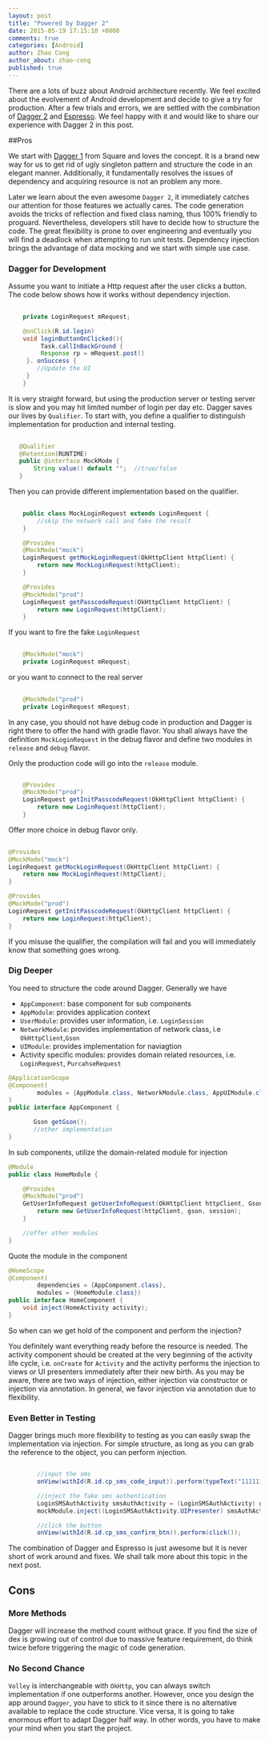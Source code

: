 ```yaml
---
layout: post
title: "Powered by Dagger 2"
date: 2015-05-19 17:15:10 +0800
comments: true
categories: [Android]
author: Zhao Cong
author_about: zhao-cong
published: true
---
```


There are a lots of buzz about Android architecture recently. We feel excited about the evolvement of Android development and decide to give a try for production. After a few trials and errors, we are settled with the combination of [Dagger 2](http://google.github.io/dagger/) and [Espresso](https://code.google.com/p/android-test-kit/wiki/Espresso). We feel happy with it and would like to share our experience with Dagger 2 in this post.

##Pros

We start with [Dagger 1](http://square.github.io/dagger/) from Square and loves the concept. It is a brand new way for us to get rid of ugly singleton pattern and structure the code in an elegant manner.  Additionally, it fundamentally resolves the issues of dependency and acquiring resource is not an problem any more. 


Later we learn about the even awesome `Dagger 2`, it immediately catches our attention for those features we actually cares. The code generation avoids the tricks of reflection and fixed class naming, thus 100% friendly to proguard. Nevertheless, developers still have to decide how to structure the code. The great flexibility is prone to over engineering and eventually you will find a deadlock when attempting to run unit tests. Dependency injection brings the advantage of data mocking and we start with simple use case. 

### Dagger for Development

Assume you want to initiate a Http request after the user clicks a button. The code below shows how it works without dependency injection. 

``` java
	    
    private LoginRequest mRequest;

    @onClick(R.id.login)
    void loginButtonOnClicked(){
     	 Task.callInBackGround {
	     Response rp = mRequest.post()
	 }. onSuccess {
	    //Update the UI
	 }
    }
```

It is very straight forward, but using the production server or testing server is slow and you may hit limited number of login per day etc. Dagger saves our lives by `Qualifier`. To start with, you define a qualifier to distinguish implementation for production and internal testing. 

```java
	
   @Qualifier
   @Retention(RUNTIME)
   public @interface MockMode {
       String value() default "";  //true/false
   }	
```

Then you can provide different implementation based on the qualifier.

```java
   
    public class MockLoginRequest extends LoginRequest {
        //skip the network call and fake the result
    }

    @Provides
    @MockMode("mock")
    LoginRequest getMockLoginRequest(OkHttpClient httpClient) {
        return new MockLoginRequest(httpClient);
    }

    @Provides
    @MockMode("prod")
    LoginRequest getPasscodeRequest(OkHttpClient httpClient) {
        return new LoginRequest(httpClient);
    }      

```

If you want to fire the fake `LoginRequest`
``` java
    
    @MockMode("mock")	    
    private LoginRequest mRequest;

```
or you want to connect to the real server

``` java
    
    @MockMode("prod")	    
    private LoginRequest mRequest;

```

In any case, you should not have debug code in production and Dagger is right there to offer the hand with gradle flavor.  You shall always have the definition `MockLoginRequest` in the debug flavor and define two modules in `release` and `debug` flavor. 

Only the production code will go into the `release` module.

```java   

    @Provides
    @MockMode("prod")
    LoginRequest getInitPasscodeRequest(OkHttpClient httpClient) {
        return new LoginRequest(httpClient);
    }      

```
Offer more choice in debug flavor only.

```java
   
@Provides
@MockMode("mock")
LoginRequest getMockLoginRequest(OkHttpClient httpClient) {
    return new MockLoginRequest(httpClient);
}

@Provides
@MockMode("prod")
LoginRequest getInitPasscodeRequest(OkHttpClient httpClient) {
    return new LoginRequest(httpClient);
}      
```

If you misuse the qualifier, the compilation will fail and you will immediately know that something goes wrong. 

### Dig Deeper

You need to structure the code around Dagger. Generally we have 

- `AppComponent`: base component for sub components
- `AppModule`: provides application context
- `UserModule`: provides user information, i.e. `LoginSession`
- `NetworkModule`:  provides implementation of network class, i.e `OkHttpClient`,`Gson`
- `UIModule`:  provides implementation for naviagtion
-  Activity specific modules: provides domain related resources, i.e. `LoginRequest`, `PurcahseRequest`

```java AppComponent.java
@ApplicationScope
@Component(
        modules = {AppModule.class, NetworkModule.class, AppUIModule.class, UserModule.class}
)
public interface AppComponent {

       Gson getGson();
       //other implementation
}

```

In sub components, utilize the domain-related module for injection

```java HomeModule.java
@Module
public class HomeModule {

    @Provides
    @MockMode("prod")
    GetUserInfoRequest getUserInfoRequest(OkHttpClient httpClient, Gson gson, LoginSession session) {
        return new GetUserInfoRequest(httpClient, gson, session);
    }

    //offer other modules
}
```
Quote the module in the component

```java HomeComponent.java
@HomeScope
@Component(
        dependencies = {AppComponent.class},
        modules = {HomeModule.class})
public interface HomeComponent {
    void inject(HomeActivity activity);
}
```

So when can we get hold of the component and perform the injection?

You definitely want everything ready before the resource is needed. The activity component should be created at the very beginning of the activity life cycle, i.e. `onCreate` for `Activity` and the activity performs the injection to views or UI presenters immediately after their new birth. As you may be aware, there are two ways of injection, either injection via constructor or injection via annotation. In general, we favor injection via annotation due to flexibility. 

### Even Better in Testing

Dagger brings much more flexibility to testing as you can easily swap the implementation via injection. For simple structure, as long as you can grab the reference to the object, you can perform injection. 

```java

        //input the sms
        onView(withId(R.id.cp_sms_code_input)).perform(typeText("111111"));

        //inject the fake sms authentication
        LoginSMSAuthActivity smsAuthActivity = (LoginSMSAuthActivity) getActivityInstance();
        mockModule.inject((LoginSMSAuthActivity.UIPresenter) smsAuthActivity.presenter());

        //click the button
        onView(withId(R.id.cp_sms_confirm_btn)).perform(click());

```
The combination of Dagger and Espresso is just awesome but it is never short of work around and fixes. We shall talk more about this topic in the next post.

## Cons

### More Methods
Dagger will increase the method count without grace. If you find the size of dex is growing out of control due to massive feature requirement, do think twice before triggering the magic of code generation. 

### No Second Chance
`Volley` is interchangeable with `OkHttp`, you can always switch implementation if one outperforms another. However,  once you design the app around `Dagger`, you have to stick to it since there is no alternative available to replace the code structure. Vice versa, it is going to take enormous effort to adapt Dagger half way. In other words, you have to make your mind when you start the project.  






 

 


